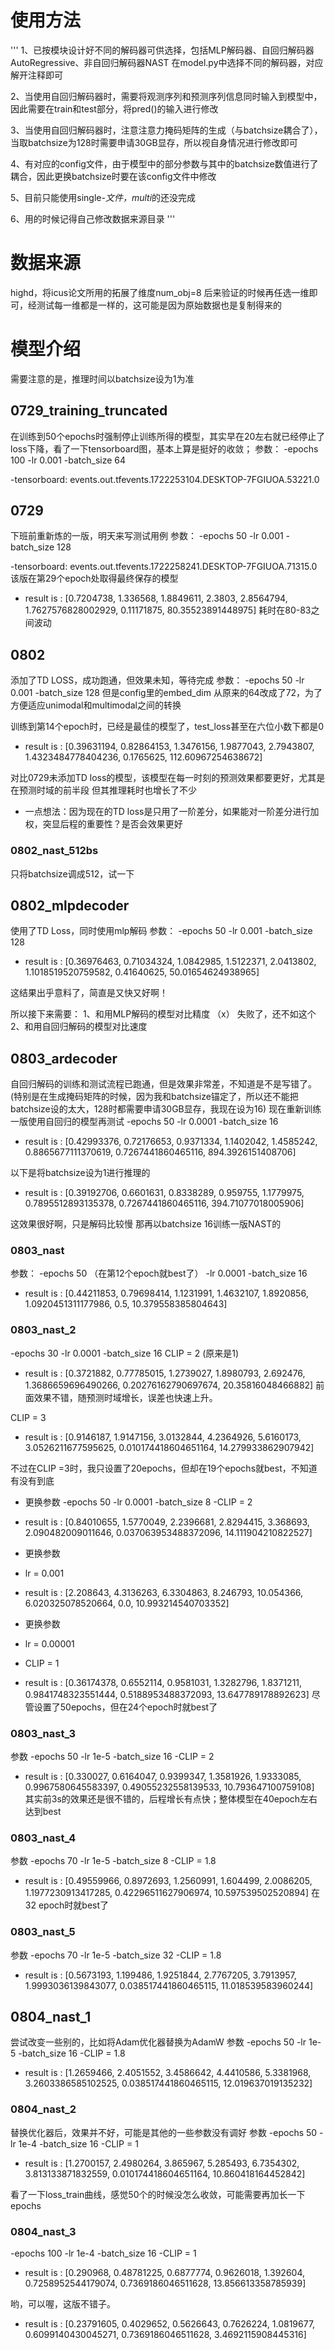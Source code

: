 # 使用方法
'''
1、已按模块设计好不同的解码器可供选择，包括MLP解码器、自回归解码器AutoRegressive、非自回归解码器NAST
在model.py中选择不同的解码器，对应解开注释即可

2、当使用自回归解码器时，需要将观测序列和预测序列信息同时输入到模型中，因此需要在train和test部分，将pred()的输入进行修改

3、当使用自回归解码器时，注意注意力掩码矩阵的生成（与batchsize耦合了），当取batchsize为128时需要申请30GB显存，所以视自身情况进行修改即可

4、有对应的config文件，由于模型中的部分参数与其中的batchsize数值进行了耦合，因此更换batchsize时要在该config文件中修改

5、目前只能使用single-*文件，multi*的还没完成

6、用的时候记得自己修改数据来源目录
'''



# 数据来源
highd，将icus论文所用的拓展了维度num_obj=8
后来验证的时候再任选一维即可，经测试每一维都是一样的，这可能是因为原始数据也是复制得来的


# 模型介绍
需要注意的是，推理时间以batchsize设为1为准
## 0729_training_truncated
在训练到50个epochs时强制停止训练所得的模型，其实早在20左右就已经停止了loss下降，看了一下tensorboard图，基本上算是挺好的收敛；
参数：
-epochs 100
-lr 0.001
-batch_size 64

-tensorboard: events.out.tfevents.1722253104.DESKTOP-7FGIUOA.53221.0

## 0729
下班前重新炼的一版，明天来写测试用例
参数：
-epochs 50
-lr 0.001
-batch_size 128

-tensorboard: events.out.tfevents.1722258241.DESKTOP-7FGIUOA.71315.0
该版在第29个epoch处取得最终保存的模型

- result is :  [0.7204738, 1.336568, 1.8849611, 2.3803, 2.8564794, 1.7627576828002929, 0.11171875, 80.35523891448975] 
耗时在80-83之间波动

## 0802
添加了TD LOSS，成功跑通，但效果未知，等待完成
参数：
-epochs 50
-lr 0.001
-batch_size 128
但是config里的embed_dim 从原来的64改成了72，为了方便适应unimodal和multimodal之间的转换

训练到第14个epoch时，已经是最佳的模型了，test_loss甚至在六位小数下都是0

- result is :  [0.39631194, 0.82864153, 1.3476156, 1.9877043, 2.7943807, 1.4323484778404236, 0.1765625, 112.60967254638672]

对比0729未添加TD loss的模型，该模型在每一时刻的预测效果都要更好，尤其是在预测时域的前半段
但其推理耗时也增长了不少

- 一点想法：因为现在的TD loss是只用了一阶差分，如果能对一阶差分进行加权，突显后程的重要性？是否会效果更好

### 0802_nast_512bs
只将batchsize调成512，试一下


## 0802_mlpdecoder 
使用了TD Loss，同时使用mlp解码
参数：
-epochs 50
-lr 0.001
-batch_size 128

- result is :  [0.36976463, 0.71034324, 1.0842985, 1.5122371, 2.0413802, 1.1018519520759582, 0.41640625, 50.01654624938965]

这结果出乎意料了，简直是又快又好啊！

所以接下来需要：
1、和用MLP解码的模型对比精度 （x） 失败了，还不如这个
2、和用自回归解码的模型对比速度

## 0803_ardecoder
自回归解码的训练和测试流程已跑通，但是效果非常差，不知道是不是写错了。(特别是在生成掩码矩阵的时候，因为我和batchsize锚定了，所以还不能把batchsize设的太大，128时都需要申请30GB显存，我现在设为16)
现在重新训练一版使用自回归的模型再测试
-epochs 50
-lr 0.0001
-batch_size 16

- result is :  [0.42993376, 0.72176653, 0.9371334, 1.1402042, 1.4585242, 0.8865677111370619, 0.7267441860465116, 894.3926151408706]

以下是将batchsize设为1进行推理的
- result is :  [0.39192706, 0.6601631, 0.8338289, 0.959755, 1.1779975, 0.7895512893135378, 0.7267441860465116, 394.71077018005906]

这效果很好啊，只是解码比较慢
那再以batchsize 16训练一版NAST的

### 0803_nast
参数：
-epochs 50  （在第12个epoch就best了）
-lr 0.0001
-batch_size 16

- result is :  [0.44211853, 0.79698414, 1.1231991, 1.4632107, 1.8920856, 1.0920451311177986, 0.5, 10.379558385804643]

### 0803_nast_2
-epochs 30
-lr 0.0001
-batch_size 16
CLIP = 2 (原来是1)

- result is :  [0.3721882, 0.77785015, 1.2739027, 1.8980793, 2.692476, 1.3686659696490266, 0.20276162790697674, 20.35816048466882] 
前面效果不错，随预测时域增长，误差也快速上升。

CLIP = 3
- result is :  [0.9146187, 1.9147156, 3.0132844, 4.2364926, 5.6160173, 3.0526211677595625, 0.010174418604651164, 14.279933862907942]

不过在CLIP =3时，我只设置了20epochs，但却在19个epochs就best，不知道有没有到底

- 更换参数
-epochs 50
-lr 0.0001
-batch_size 8
-CLIP = 2 

- result is :  [0.84010655, 1.5770049, 2.2396681, 2.8294415, 3.368693, 2.090482009011646, 0.037063953488372096, 14.111904210822527]

- 更换参数
- lr = 0.001
- result is :  [2.208643, 4.3136263, 6.3304863, 8.246793, 10.054366, 6.020325078520664, 0.0, 10.993214540703352]

- 更换参数
- lr = 0.00001
- CLIP = 1
- result is :  [0.36174378, 0.6552114, 0.9581031, 1.3282796, 1.8371211, 0.9841748323551444, 0.5188953488372093, 13.647789178892623]
  尽管设置了50epochs，但在24个epoch时就best了

### 0803_nast_3
参数
-epochs 50
-lr 1e-5
-batch_size 16
-CLIP = 2

- result is :  [0.330027, 0.6164047, 0.9399347, 1.3581926, 1.9333085, 0.9967580645583397, 0.49055232558139533, 10.793647100759108]
其实前3s的效果还是很不错的，后程增长有点快；整体模型在40epoch左右达到best

### 0803_nast_4
参数
-epochs 70
-lr 1e-5
-batch_size 8
-CLIP = 1.8

- result is :  [0.49559966, 0.8972693, 1.2560991, 1.604499, 2.0086205, 1.1977230913417285, 0.42296511627906974, 10.597539502520894]
在32 epoch时就best了

### 0803_nast_5
参数
-epochs 70
-lr 1e-5
-batch_size 32
-CLIP = 1.8
- result is :  [0.5673193, 1.199486, 1.9251844, 2.7767205, 3.7913957, 1.9993036139843077, 0.038517441860465115, 11.018539583960244]

## 0804_nast_1
尝试改变一些别的，比如将Adam优化器替换为AdamW
参数
-epochs 50
-lr 1e-5
-batch_size 16
-CLIP = 1.8
- result is :  [1.2659466, 2.4051552, 3.4586642, 4.4410586, 5.3381968, 3.2603386585102525, 0.038517441860465115, 12.019637019135232]

### 0804_nast_2
替换优化器后，效果并不好，可能是其他的一些参数没有调好
参数
-epochs 50
-lr 1e-4
-batch_size 16
-CLIP = 1
- result is :  [1.2700157, 2.4980264, 3.865967, 5.285493, 6.7354302, 3.813133871832559, 0.010174418604651164, 10.860418164452842]

看了一下loss_train曲线，感觉50个的时候没怎么收敛，可能需要再加长一下epochs

### 0804_nast_3
-epochs 100
-lr 1e-4
-batch_size 16
-CLIP = 1
- result is :  [0.290968, 0.48781225, 0.6877774, 0.9626018, 1.392604, 0.7258952544179074, 0.7369186046511628, 13.856613358785939]

哟，可以喔，这版不错子。
- result is :  [0.23791605, 0.4029652, 0.5626643, 0.7626224, 1.0819677, 0.6099140430045271, 0.7369186046511628, 3.4692115908445316]